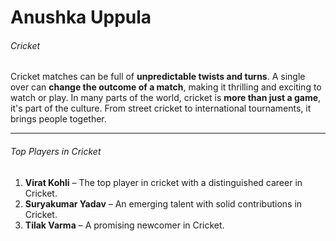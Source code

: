 # Anushka Uppula

###### Cricket

Cricket matches can be full of **unpredictable twists and turns**. A single over can **change the outcome of a match**, making it thrilling and exciting to watch or play. In many parts of the world, cricket is **more than just a game**, it's part of the culture. From street cricket to international tournaments, it brings people together.

-----

###### Top Players in Cricket

1. **Virat Kohli** – The top player in cricket with a distinguished career in Cricket.
2. **Suryakumar Yadav** – An emerging talent with solid contributions in Cricket.
3. **Tilak Varma** – A promising newcomer in Cricket.
